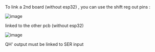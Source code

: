 To link a 2nd board (without esp32) , you can use the shift reg out pins : 

![image](https://github.com/nliaudat/esp32_8ch_motor_shield/assets/6782613/069e2ae6-78c3-48de-873c-8d43f36a4280)

linked to the other pcb (without esp32)

![image](https://github.com/nliaudat/esp32_8ch_motor_shield/assets/6782613/99d2ca72-f9e1-40df-be98-5d9800764851)

QH' output must be linked to SER input

